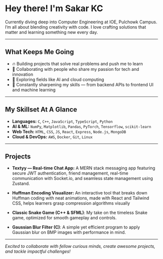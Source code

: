 # Hey there! I'm Sakar KC

Currently diving deep into Computer Engineering at IOE, Pulchowk Campus. I’m all about blending creativity with code. I love crafting solutions that matter and learning something new every day.

---

## What Keeps Me Going

- 🔥 Building projects that solve real problems and push me to learn  
- 🤝 Collaborating with people who share my passion for tech and innovation  
- 🚀 Exploring fields like AI and cloud computing
- 🎯 Constantly sharpening my skills — from backend APIs to frontend UI and machine learning  

---

## My Skillset At A Glance

- **Languages:**  `C`, `C++`, `JavaScript`, `TypeScript`, `Python`
- **AI & ML:** `NumPy`, `Matplotlib`, `Pandas`, `PyTorch`, `Tensorflow`, `scikit-learn`
- **Web Tech:**  `HTML`, `CSS`, `JS`, `React`, `Express`, `Node.js`, `MongoDB`
- **Cloud & DevOps:** `AWS`, `Docker`, `Git`, `Linux`  


---

## Projects

- **Textyy — Real-time Chat App:** A MERN stack messaging app featuring secure JWT authentication, friend management, real-time communication with Socket.io, and seamless state management using Zustand.


- **Huffman Encoding Visualizer:** An interactive tool that breaks down Huffman coding with neat animations, made with React and Tailwind CSS, helps learners grasp compression algorithms visually

- **Classic Snake Game (C++ & SFML)**: My take on the timeless Snake game, optimized for smooth gameplay and controls.

- **Gaussian Blur Filter (C)**: A simple yet efficient program to apply Gaussian blur on BMP images with performance in mind.

---
_Excited to collaborate with fellow curious minds, create awesome projects, and tackle impactful challenges!_
